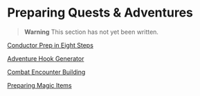# Preparing Quests & Adventures

> **Warning**
> This section has not yet been written.

[Conductor Prep in Eight Steps](./Conductor_Prep_in_Eight_Steps/Conductor_Prep_in_Eight_Steps.md)

[Adventure Hook Generator](./Adventure_Hook_Generator/Adventure_Hook_Generator.md)

[Combat Encounter Building](./Combat_Encounter_Building/Combat_Encounter_Building.md)

[Preparing Magic Items](./Magic_Items/Preparing_Magic_Items.md)
